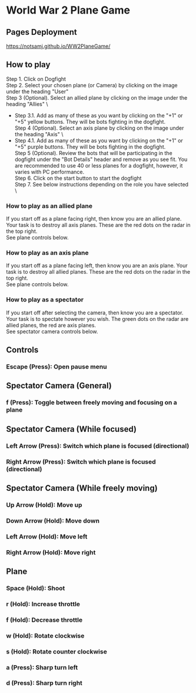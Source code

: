 # World War 2 Plane Game
## Pages Deployment
https://notsamj.github.io/WW2PlaneGame/

## How to play
Step 1. Click on Dogfight \
Step 2. Select your chosen plane (or Camera) by clicking on the image under the heading "User" \
Step 3 (Optional). Select an allied plane by clicking on the image under the heading "Allies" \
*  Step 3.1. Add as many of these as you want by clicking on the "+1" or "+5" yellow buttons. They will be bots fighting in the dogfight. \
Step 4 (Optional). Select an axis plane by clicking on the image under the heading "Axis" \
*  Step 4.1. Add as many of these as you want by clicking on the "+1" or "+5" purple buttons. They will be bots fighting in the dogfight. \
Step 5 (Optional). Review the bots that will be participating in the dogfight under the "Bot Details" header and remove as you see fit. You are recommended to use 40 or less planes for a dogfight, however, it varies with PC performance. \
Step 6. Click on the start button to start the dogfight \
Step 7. See below instructions depending on the role you have selected \

### How to play as an allied plane
If you start off as a plane facing right, then know you are an allied plane. Your task is to destroy all axis planes. These are the red dots on the radar in the top right. \
See plane controls below.

### How to play as an axis plane
If you start off as a plane facing left, then know you are an axis plane. Your task is to destroy all allied planes. These are the red dots on the radar in the top right. \
See plane controls below.

### How to play as a spectator
If you start off after selecting the camera, then know you are a spectator. Your task is to spectate however you wish. The green dots on the radar are allied planes, the red are axis planes. \
See spectator camera controls below.

## Controls

### Escape (Press): Open pause menu

## Spectator Camera (General)

### f (Press): Toggle between freely moving and focusing on a plane

## Spectator Camera (While focused)

### Left Arrow (Press): Switch which plane is focused (directional)
### Right Arrow (Press): Switch which plane is focused (directional)

## Spectator Camera (While freely moving)

### Up Arrow (Hold): Move up
### Down Arrow (Hold): Move down
### Left Arrow (Hold): Move left
### Right Arrow (Hold): Move right

## Plane

### Space (Hold): Shoot

### r (Hold): Increase throttle
### f (Hold): Decrease throttle

### w (Hold): Rotate clockwise
### s (Hold): Rotate counter clockwise

### a (Press): Sharp turn left
### d (Press): Sharp turn right
